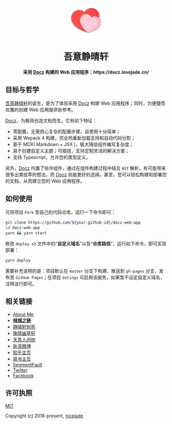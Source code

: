 <p align="center"><a href="https://docz.lovejade.cn" target="_blank"><img width="100"src="https://raw.githubusercontent.com/nicejade/docz-web-app/master/public/images/logo.png"></a></p>

<h1 align="center">吾意静晴轩</h1>

<div align="center">
  <strong>
    采用 <a href="https://nicelinks.site/post/5b225adfd1c6ca419a9f7dfe">Docz</a> 构建的 Web 应用程序：https://docz.lovejade.cn/
  </strong>
</div>

## 目标与哲学

[吾意静晴轩](https://docz.lovejade.cn)的诞生，是为了体验采用 [Docz](https://www.docz.site/) 构建 Web 应用程序；同时，为便捷而优雅的创建 Web 应用提供些参考。

[Docz](https://www.docz.site/)，为极简创造文档而生。它有如下特征：
- 零配置，无需担心复杂的配置步骤，且使用十分简单；
- 采用 Wepack 4 构建，完全热重新加载支持和自动代码分割；
- 基于 MDX( Markdown + JSX )，极大降低组件编写复杂度；
- 易于创建自定义主题；可插拔，支持定制灵活的解决方案；
- 支持 Typescript，允许您的类型定义。

另外，[Docz](https://www.docz.site/) 内置了些许组件，通过在组件构建过程中结合 `AST` 解析，有可能带来很多出类拔萃的想法，而 [Docz](https://www.docz.site/) 则是更好的选择。甚至，您可以轻松构建和部署您的文档，从而建立您的 Web 应用程序。

## 如何使用

可将项目 `Fork` 至自己的代码仓库，运行一下命令即可：

```bash
git clone https://github.com/${your-github-id}/docz-web-app
cd docz-web-app
yarn && yarn start
```

修改 `deploy.sh` 文件中的“**自定义域名**”以及“**仓库路径**”，运行如下命令，即可实现部署：

```bash
yarn deploy
```

需要补充说明的是：项目默认在 `master` 分支下构建，推送到 `gh-pages` 分支，发布至 `GitHub Pages`；在项目 `Setings` 可启用该服务，如果暂不设定自定义域名，注释该行即可。

## 相关链接

- [About Me](https://about.me/nicejade)
- [**倾城之链**](https://nicelinks.site?from=github)
- [静晴轩别苑](https://nice.lovejade.cn/?from=github)
- [晚晴幽草轩](https://www.jeffjade.com/nicelinks)
- [天意人间舫](https://blog.lovejade.cn/?from=github)
- [新浪微博](https://weibo.com/jeffjade)
- [知乎主页](https://www.zhihu.com/people/yang-qiong-pu/)
- [简书主页](https://www.jianshu.com/u/9aae3d8f4c3d)
- [SegmentFault](https://segmentfault.com/u/jeffjade)
- [Twitter](https://twitter.com/nicejadeyang)
- [Facebook](https://www.facebook.com/yang.gang.jade)

## 许可执照

[MIT](http://opensource.org/licenses/MIT)

Copyright (c) 2018-present, [nicejade](https://about.me/nicejade)
